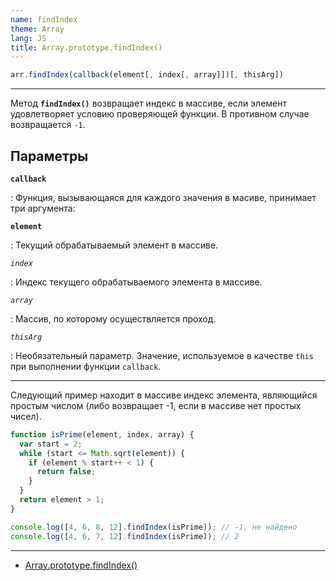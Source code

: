 ```yaml
---
name: findIndex
theme: Array
lang: JS
title: Array.prototype.findIndex()
---
```


```js
arr.findIndex(callback(element[, index[, array]])[, thisArg])
```

---

Метод **`findIndex()`** возвращает индекс в массиве, если элемент удовлетворяет условию проверяющей функции. В противном случае возвращается `-1`.

## Параметры

**`callback`**

: Функция, вызывающаяся для каждого значения в масиве, принимает три аргумента:

**`element`**

: Текущий обрабатываемый элемент в массиве.

_`index`_

: Индекс текущего обрабатываемого элемента в массиве.

_`array`_

: Массив, по которому осуществляется проход.

_`thisArg`_

: Необязательный параметр. Значение, используемое в качестве `this` при выполнении функции `callback`.

---

Следующий пример находит в массиве индекс элемента, являющийся простым числом (либо возвращает -1, если в массиве нет простых чисел).

```js
function isPrime(element, index, array) {
  var start = 2;
  while (start <= Math.sqrt(element)) {
    if (element % start++ < 1) {
      return false;
    }
  }
  return element > 1;
}

console.log([4, 6, 8, 12].findIndex(isPrime)); // -1, не найдено
console.log([4, 6, 7, 12].findIndex(isPrime)); // 2
```

---

- [Array.prototype.findIndex()](https://developer.mozilla.org/ru/docs/Web/JavaScript/Reference/Global_Objects/Array/findIndex)
